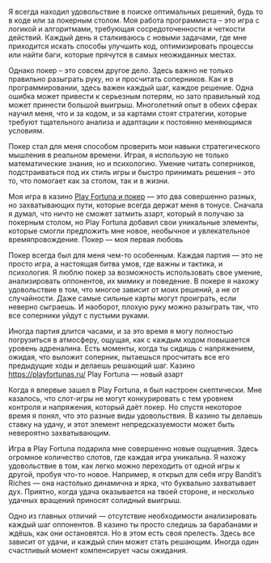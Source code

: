 Я всегда находил удовольствие в поиске оптимальных решений, будь то в коде или за покерным столом. Моя работа программиста – это игра с логикой и алгоритмами, требующая сосредоточенности и четкости действий. Каждый день я сталкиваюсь с новыми задачами, где мне приходится искать способы улучшить код, оптимизировать процессы или найти баги, которые прячутся в самых неожиданных местах.

Однако покер – это совсем другое дело. Здесь важно не только правильно разыграть руку, но и просчитать соперников. Как и в программировании, здесь важен каждый шаг, каждое решение. Одна ошибка может привести к серьезным потерям, но зато правильный ход может принести большой выигрыш. Многолетний опыт в обеих сферах научил меня, что и за кодом, и за картами стоят стратегии, которые требуют тщательного анализа и адаптации к постоянно меняющимся условиям.

Покер стал для меня способом проверить мои навыки стратегического мышления в реальном времени. Играя, я использую не только математические знания, но и психологию. Умение читать соперников, подстраиваться под их стиль игры и быстро принимать решения – это то, что помогает как за столом, так и в жизни.

Моя игра в казино [Play Fortuna и покер](https://playfortunas.ru/) — это два совершенно разных, но захватывающих пути, которые всегда держат меня в тонусе. Сначала я думал, что ничто не сможет затмить азарт, который я получаю за покерным столом, но Play Fortuna добавил свои уникальные элементы, которые смогли предложить мне новое, необычное и увлекательное времяпровождение.
Покер — моя первая любовь

Покер всегда был для меня чем-то особенным. Каждая партия — это не просто игра, а настоящая битва умов, где важны и тактика, и психология. Я люблю покер за возможность использовать свое умение, анализировать оппонентов, их мимику и поведение. В покере я нахожу удовольствие в том, что многое зависит от моих решений, а не от случайности. Даже самые сильные карты могут проиграть, если неверно сыграешь. И наоборот, плохую руку можно разыграть так, что все соперники уйдут с пустыми руками.

Иногда партия длится часами, и за это время я могу полностью погрузиться в атмосферу, ощущая, как с каждым ходом повышается уровень адреналина. Есть моменты, когда ты сидишь с напряжением, ожидая, что выложит соперник, пытаешься просчитать все его предыдущие ходы и делаешь решающий шаг.
Казино https://playfortunas.ru/ Play Fortuna — новый азарт

Когда я впервые зашел в Play Fortuna, я был настроен скептически. Мне казалось, что слот-игры не могут конкурировать с тем уровнем контроля и напряжения, который даёт покер. Но спустя некоторое время я понял, что это разные виды удовольствия. В казино ты делаешь ставку на удачу, и этот элемент непредсказуемости может быть невероятно захватывающим.

Игра в Play Fortuna подарила мне совершенно новые ощущения. Здесь огромное количество слотов, где каждая игра уникальна. Я нахожу удовольствие в том, как легко можно переходить от одной игры к другой, пробуя что-то новое. Например, я открыл для себя игру Bandit’s Riches — она настолько динамична и ярка, что буквально захватывает дух. Приятно, когда удача оказывается на твоей стороне, и несколько удачных вращений приносят солидный выигрыш.

Одно из главных отличий — отсутствие необходимости анализировать каждый шаг оппонентов. В казино ты просто следишь за барабанами и ждёшь, как они остановятся. Но в этом есть своя прелесть. Здесь все зависит от удачи, и каждый спин может стать решающим. Иногда один счастливый момент компенсирует часы ожидания.
